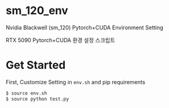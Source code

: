 # sm_120_env
Nvidia Blackwell (sm_120) Pytorch+CUDA Environment Setting

RTX 5090 Pytorch+CUDA 환경 설정 스크립트

# Get Started
First, Customize Setting in `env.sh` and pip requirements

```bash
$ source env.sh
$ source python test.py
```


